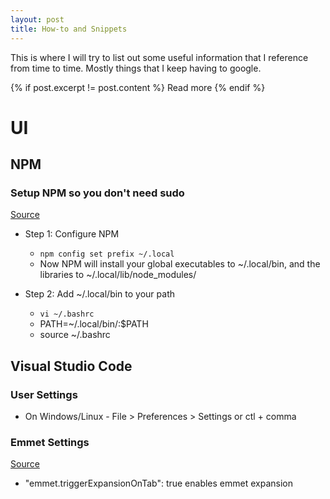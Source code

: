 ```yaml
---
layout: post
title: How-to and Snippets
---
```

This is where I will try to list out some useful information that I reference from time to time. Mostly things that I keep having to google.

{% if post.excerpt != post.content %} Read more {% endif %}

# UI
## NPM
### Setup NPM so you don't need sudo
[Source](http://michaelb.org/the-right-way-to-do-global-npm-install-without-sudo/)

+ Step 1: Configure NPM
  + `npm config set prefix ~/.local`  
  + Now NPM will install your global executables to ~/.local/bin, and the libraries to ~/.local/lib/node_modules/

+ Step 2: Add ~/.local/bin to your path
  + `vi ~/.bashrc`
  + PATH=~/.local/bin/:$PATH
  + source ~/.bashrc
  
## Visual Studio Code
### User Settings
+ On Windows/Linux - File > Preferences > Settings or ctl + comma

### Emmet Settings
[Source](https://code.visualstudio.com/docs/editor/emmet)
+ "emmet.triggerExpansionOnTab": true   enables emmet expansion
